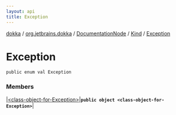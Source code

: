 ```yaml
---
layout: api
title: Exception
---
```

[dokka](../../../../index.html) / [org.jetbrains.dokka](../../../index.html) / [DocumentationNode](../../index.html) / [Kind](../index.html) / [Exception](index.html)


# Exception



```
public enum val Exception
```


### Members


|[&lt;class-object-for-Exception&gt;](_class-object-for-Exception_.html)|**`public object <class-object-for-Exception>`**|


